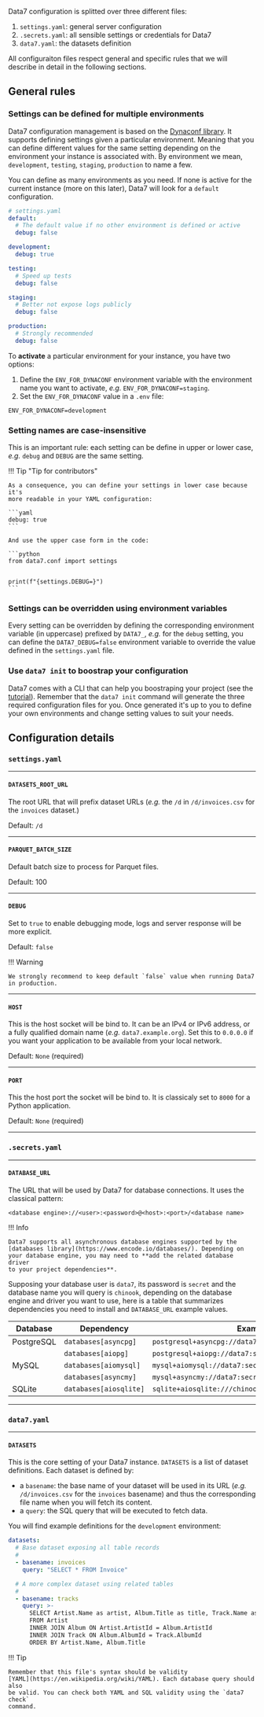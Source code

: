 Data7 configuration is splitted over three different files:

1. `settings.yaml`: general server configuration
2. `.secrets.yaml`: all sensible settings or credentials for Data7
3. `data7.yaml`: the datasets definition

All configuraiton files respect general and specific rules that we will describe
in detail in the following sections.

## General rules

### Settings can be defined for multiple environments

Data7 configuration management is based on the
[Dynaconf library](https://www.dynaconf.com). It supports defining settings
given a particular environment. Meaning that you can define different values for
the same setting depending on the environment your instance is associated with.
By environment we mean, `development`, `testing`, `staging`, `production` to
name a few.

You can define as many environments as you need. If none is active for the
current instance (more on this later), Data7 will look for a `default`
configuration.

```yaml
# settings.yaml
default:
  # The default value if no other environment is defined or active
  debug: false

development:
  debug: true

testing:
  # Speed up tests
  debug: false

staging:
  # Better not expose logs publicly
  debug: false

production:
  # Strongly recommended
  debug: false
```

To **activate** a particular environment for your instance, you have two
options:

1. Define the `ENV_FOR_DYNACONF` environment variable with the environment name
   you want to activate, _e.g._ `ENV_FOR_DYNACONF=staging`.
2. Set the `ENV_FOR_DYNACONF` value in a `.env` file:

```env
ENV_FOR_DYNACONF=development
```

### Setting names are case-insensitive

This is an important rule: each setting can be define in upper or lower case,
_e.g._ `debug` and `DEBUG` are the same setting.

!!! Tip "Tip for contributors"

    As a consequence, you can define your settings in lower case because it's
    more readable in your YAML configuration:

    ```yaml
    debug: true
    ```

    And use the upper case form in the code:

    ```python
    from data7.conf import settings


    print(f"{settings.DEBUG=}")
    ```

### Settings can be overridden using environment variables

Every setting can be overridden by defining the corresponding environment
variable (in uppercase) prefixed by `DATA7_`, _e.g._ for the `debug` setting,
you can define the `DATA7_DEBUG=false` environment variable to override the
value defined in the `settings.yaml` file.

### Use `data7 init` to boostrap your configuration

Data7 comes with a CLI that can help you boostraping your project (see the
[tutorial](./tutorial.md)). Remember that the `data7 init` command will generate
the three required configuration files for you. Once generated it's up to you to
define your own environments and change setting values to suit your needs.

## Configuration details

### `settings.yaml`

---

#### `DATASETS_ROOT_URL`

The root URL that will prefix dataset URLs (_e.g._ the `/d` in `/d/invoices.csv`
for the `invoices` dataset.)

Default: `/d`

---

#### `PARQUET_BATCH_SIZE`

Default batch size to process for Parquet files.

Default: 100

---

#### `DEBUG`

Set to `true` to enable debugging mode, logs and server response will be more
explicit.

Default: `false`

!!! Warning

    We strongly recommend to keep default `false` value when running Data7 in production.

---

#### `HOST`

This is the host socket will be bind to. It can be an IPv4 or IPv6 address, or a
fully qualified domain name (_e.g._ `data7.example.org`). Set this to `0.0.0.0`
if you want your application to be available from your local network.

Default: `None` (required)

---

#### `PORT`

This the host port the socket will be bind to. It is classicaly set to `8000`
for a Python application.

Default: `None` (required)

---

### `.secrets.yaml`

---

#### `DATABASE_URL`

The URL that will be used by Data7 for database connections. It uses the
classical pattern:

`<database engine>://<user>:<password>@<host>:<port>/<database name>`

!!! Info

    Data7 supports all asynchronous database engines supported by the
    [databases library](https://www.encode.io/databases/). Depending on
    your database engine, you may need to **add the related database driver
    to your project dependencies**.

Supposing your database user is `data7`, its password is `secret` and the
database name you will query is `chinook`, depending on the database engine and
driver you want to use, here is a table that summarizes dependencies you need to
install and `DATABASE_URL` example values.

| Database   | Dependency             | Example value                                              |
| ---------- | ---------------------- | ---------------------------------------------------------- |
| PostgreSQL | `databases[asyncpg]`   | `postgresql+asyncpg://data7:secret@localhost:5432/chinook` |
|            | `databases[aiopg]`     | `postgresql+aiopg://data7:secret@localhost:5432/chinook`   |
| MySQL      | `databases[aiomysql]`  | `mysql+aiomysql://data7:secret@localhost:3306/chinook`     |
|            | `databases[asyncmy]`   | `mysql+asyncmy://data7:secret@localhost:3306/chinook`      |
| SQLite     | `databases[aiosqlite]` | `sqlite+aiosqlite:///chinook.db`                           |

---

### `data7.yaml`

---

#### `DATASETS`

This is the core setting of your Data7 instance. `DATASETS` is a list of dataset
definitions. Each dataset is defined by:

- a `basename`: the base name of your dataset will be used in its URL (_e.g._
  `/d/invoices.csv` for the `invoices` basename) and thus the corresponding file
  name when you will fetch its content.
- a `query`: the SQL query that will be executed to fetch data.

You will find example definitions for the `development` environment:

```yaml
datasets:
  # Base dataset exposing all table records
  #
  - basename: invoices
    query: "SELECT * FROM Invoice"

  # A more complex dataset using related tables
  #
  - basename: tracks
    query: >-
      SELECT Artist.Name as artist, Album.Title as title, Track.Name as track
      FROM Artist
      INNER JOIN Album ON Artist.ArtistId = Album.ArtistId
      INNER JOIN Track ON Album.AlbumId = Track.AlbumId
      ORDER BY Artist.Name, Album.Title
```

!!! Tip

    Remember that this file's syntax should be validity
    [YAML](https://en.wikipedia.org/wiki/YAML). Each database query should also
    be valid. You can check both YAML and SQL validity using the `data7 check`
    command.
